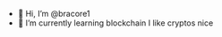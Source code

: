 - 👋 Hi, I’m @bracore1
- 🌱 I’m currently learning blockchain
  I like cryptos
nice 

<!---
bracore1/bracore1 is a ✨ special ✨ repository because its `README.md` (this file) appears on your GitHub profile.
You can click the Preview link to take a look at your changes.
--->
